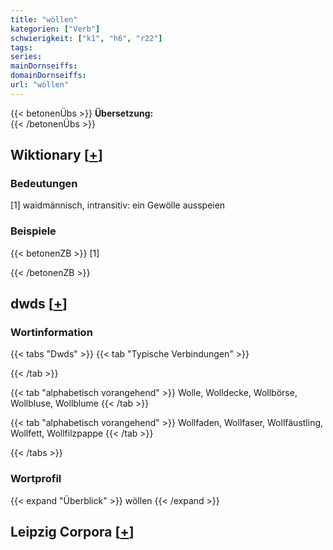 ```yaml
---
title: "wöllen"
kategorien: ["Verb"]
schwierigkeit: ["k1", "h6", "r22"]
tags:
series:
mainDornseiffs:
domainDornseiffs:
url: "wöllen"
---
```


{{< betonenÜbs >}}
**Übersetzung:**  
{{< /betonenÜbs >}}

## Wiktionary [[+](https://de.wiktionary.org/wiki/wöllen)]

### Bedeutungen
[1] waidmännisch, intransitiv: ein Gewölle ausspeien  

### Beispiele
{{< betonenZB >}}
[1]  

{{< /betonenZB >}}


## dwds [[+](https://www.dwds.de/wb/wöllen)]

### Wortinformation
{{< tabs "Dwds" >}}
{{< tab "Typische Verbindungen" >}}

{{< /tab >}}

{{< tab "alphabetisch vorangehend" >}}
Wolle, Wolldecke, Wollbörse, Wollbluse, Wollblume
{{< /tab >}}

{{< tab "alphabetisch vorangehend" >}}
Wollfaden, Wollfaser, Wollfäustling, Wollfett, Wollfilzpappe
{{< /tab >}}

{{< /tabs >}}

### Wortprofil
{{< expand "Überblick" >}} wöllen {{< /expand >}}

## Leipzig Corpora [[+](https://corpora.uni-leipzig.de/en/res?word=wöllen&corpusId=deu_newscrawl-public_2018)]

